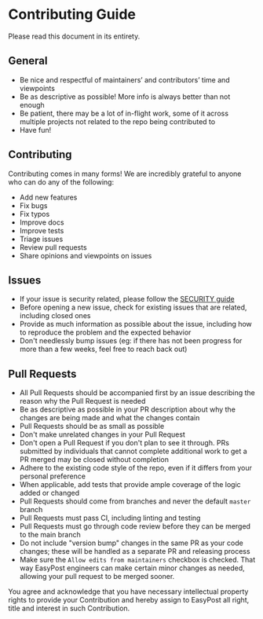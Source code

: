 # Contributing Guide

Please read this document in its entirety.

## General

- Be nice and respectful of maintainers’ and contributors’ time and viewpoints
- Be as descriptive as possible! More info is always better than not enough
- Be patient, there may be a lot of in-flight work, some of it across multiple projects not related to the repo being contributed to
- Have fun!

## Contributing

Contributing comes in many forms! We are incredibly grateful to anyone who can do any of the following:

- Add new features
- Fix bugs
- Fix typos
- Improve docs
- Improve tests
- Triage issues
- Review pull requests
- Share opinions and viewpoints on issues

## Issues

- If your issue is security related, please follow the [SECURITY guide](https://github.com/easypost/.github/SECURITY.md)
- Before opening a new issue, check for existing issues that are related, including closed ones
- Provide as much information as possible about the issue, including how to reproduce the problem and the expected behavior
- Don't needlessly bump issues (eg: if there has not been progress for more than a few weeks, feel free to reach back out)

## Pull Requests

- All Pull Requests should be accompanied first by an issue describing the reason why the Pull Request is needed
- Be as descriptive as possible in your PR description about why the changes are being made and what the changes contain
- Pull Requests should be as small as possible
- Don't make unrelated changes in your Pull Request
- Don't open a Pull Request if you don't plan to see it through. PRs submitted by individuals that cannot complete additional work to get a PR merged may be closed without completion
- Adhere to the existing code style of the repo, even if it differs from your personal preference
- When applicable, add tests that provide ample coverage of the logic added or changed
- Pull Requests should come from branches and never the default `master` branch
- Pull Requests must pass CI, including linting and testing
- Pull Requests must go through code review before they can be merged to the main branch
- Do not include "version bump" changes in the same PR as your code changes; these will be handled as a separate PR and releasing process
- Make sure the `Allow edits from maintainers` checkbox is checked. That way EasyPost engineers can make certain minor changes as needed, allowing your pull request to be merged sooner.

You agree and acknowledge that you have necessary intellectual property rights to provide your Contribution and hereby assign to EasyPost all right, title and interest in such Contribution.
